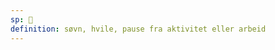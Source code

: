 ```yaml
---
sp: 󱤢
definition: søvn, hvile, pause fra aktivitet eller arbeid
---
```

<!-- lape is about rest! it's used much to refer to extended rest such as sleeping, but can also be used about just chilling. playing games after a long day of work or staring blankly into the air for 2 hours after spending way too long on a math assignment is lape. -->